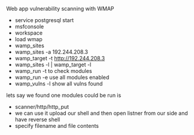 Web app vulnerability scanning with WMAP

- service postgresql start
- msfconsole
- workspace
- load wmap
- wamp_sites
- wamp_sites -a 192.244.208.3
- wamp_target -t http://192.244.208.3
- wamp_sites -l | wamp_target -l
- wamp_run -t to check modules
- wamp_run  -e use all modules enabled
- wamp_vulns -l show all vulns found

lets say we found one modules could be run is 
- scanner/http/http_put
- we can use it upload our shell and then open listner from our side and have reverse shell
- specify filename and file contents

